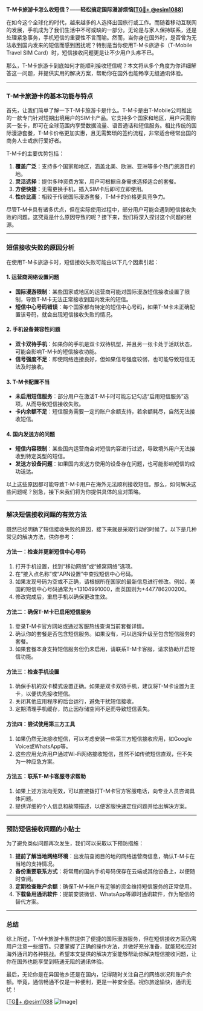 **T-M卡旅游卡怎么收短信？——轻松搞定国际漫游烦恼[[TG💪+ @esim1088](https://t.me/s/esim1088)]**

在如今这个全球化的时代，越来越多的人选择出国旅行或工作。而随着移动互联网的发展，手机成为了我们生活中不可或缺的一部分。无论是与家人保持联系，还是处理紧急事务，手机短信的重要性不言而喻。然而，当你身在国外时，是否曾为无法收到国内发来的短信而感到困扰呢？特别是当你使用T-M卡旅游卡（T-Mobile Travel SIM Card）时，短信接收问题更是让不少用户头疼不已。

那么，T-M卡旅游卡到底如何才能顺利接收短信呢？本文将从多个角度为你详细解答这一问题，并提供实用的解决方案，帮助你在国外也能畅享无缝通讯体验。

---

### T-M卡旅游卡的基本功能与特点

首先，让我们简单了解一下T-M卡旅游卡是什么。T-M卡是由T-Mobile公司推出的一款专门针对短期出境用户的SIM卡产品。它支持多个国家和地区，用户只需购买一张卡，即可在全球范围内享受数据流量、语音通话和短信服务。相比传统的国际漫游套餐，T-M卡价格更加实惠，且无需繁琐的签约流程，非常适合经常出国的商务人士或旅行爱好者。

T-M卡的主要优势包括：
1. **覆盖广泛**：支持多个国家和地区，涵盖北美、欧洲、亚洲等多个热门旅游目的地。
2. **灵活选择**：提供多种资费方案，用户可根据自身需求选择适合的套餐。
3. **方便快捷**：无需更换手机，插入SIM卡后即可立即使用。
4. **性价比高**：相较于传统国际漫游套餐，T-M卡的价格更具竞争力。

尽管T-M卡具有诸多优点，但在实际使用过程中，部分用户可能会遇到短信接收失败的问题。这究竟是什么原因导致的呢？接下来，我们将深入探讨这个问题的根源。

---

### 短信接收失败的原因分析

在使用T-M卡旅游卡时，短信接收失败可能由以下几个因素引起：

#### 1. **运营商网络设置问题**
   - **国际漫游限制**：某些国家或地区的运营商可能对国际漫游短信接收设置了限制，导致T-M卡无法正常接收到国内发来的短信。
   - **短信中心号码错误**：每个国家都有特定的短信中心号码，如果T-M卡未正确配置该号码，就会出现短信接收失败的情况。

#### 2. **手机设备兼容性问题**
   - **双卡双待手机**：如果你的手机是双卡双待机型，并且另一张卡处于活跃状态，可能会影响T-M卡的短信接收功能。
   - **信号强度不足**：即使网络连接良好，但如果信号强度较弱，也可能导致短信无法及时接收。

#### 3. **T-M卡配置不当**
   - **未启用短信服务**：部分用户在激活T-M卡时可能忘记勾选“启用短信服务”选项，从而导致短信接收失败。
   - **卡内余额不足**：短信服务需要一定的账户余额支持，若余额耗尽，自然无法接收短信。

#### 4. **国内发送方的问题**
   - **短信内容限制**：某些国内运营商会对短信内容进行过滤，导致境外用户无法接收到特定类型的短信。
   - **发送方设备问题**：如果国内发送方使用的设备存在问题，也可能影响短信的成功送达。

以上这些原因都可能导致T-M卡用户在海外无法顺利接收短信。那么，如何解决这些问题呢？别急，接下来我们将为你提供具体的应对策略。

---

### 解决短信接收问题的有效方法

既然已经明确了短信接收失败的原因，接下来就是采取行动的时候了。以下是几种常见的解决方法，供你参考：

#### 方法一：检查并更新短信中心号码
1. 打开手机设置，找到“移动网络”或“蜂窝网络”选项。
2. 在“接入点名称”或“APN设置”中查找短信中心号码。
3. 如果发现号码为空或不正确，请根据所在国家的最新信息进行修改。例如，美国的短信中心号码通常为+13104991000，而英国则为+447786200200。
4. 修改完成后，重启手机以确保更改生效。

#### 方法二：确保T-M卡已启用短信服务
1. 登录T-M卡官方网站或通过客服热线查询当前套餐详情。
2. 确认你的套餐是否包含短信服务。如果没有，可以选择升级至包含短信服务的套餐。
3. 如果套餐本身支持短信服务但仍未启用，请联系T-M卡客服，请求协助开启短信功能。

#### 方法三：检查手机设置
1. 确保手机的双卡模式设置正确。如果是双卡双待手机，建议将T-M卡设置为主卡，以便优先接收短信。
2. 关闭其他应用程序的后台运行，避免干扰短信接收。
3. 定期清理手机缓存，防止因存储空间不足而导致短信丢失。

#### 方法四：尝试使用第三方工具
1. 如果仍然无法接收短信，可以考虑安装一些第三方短信接收应用，如Google Voice或WhatsApp等。
2. 这些应用允许用户通过Wi-Fi网络接收短信，虽然不如传统短信直观，但不失为一种应急方案。

#### 方法五：联系T-M卡客服寻求帮助
1. 如果上述方法均无效，可以直接拨打T-M卡官方客服电话，向专业人员咨询具体问题。
2. 提供详细的个人信息和故障描述，以便客服快速定位问题并给出解决方案。

---

### 预防短信接收问题的小贴士

为了避免类似问题再次发生，我们可以采取以下预防措施：

1. **提前了解当地网络环境**：出发前查阅目的地的网络运营商信息，确认T-M卡在当地的支持情况。
2. **备份重要联系方式**：将常用的国内手机号码保存在云端或其他设备上，以便随时查阅。
3. **定期检查账户余额**：确保T-M卡账户有足够的资金维持短信服务的正常使用。
4. **下载备用通讯软件**：提前安装微信、WhatsApp等即时通讯软件，作为短信的替代方案。

---

### 总结

综上所述，T-M卡旅游卡虽然提供了便捷的国际漫游服务，但在短信接收方面仍需用户注意一些细节。只要掌握了正确的操作方法，并做好充分准备，就能轻松应对海外通讯的各种挑战。希望本文提供的解决方案能够帮助你解决短信接收问题，让你在国外也能享受到畅通无阻的通讯体验。

最后，无论你是在异国他乡还是在国内，记得随时关注自己的网络状况和账户余额。毕竟，通信畅通不仅是一种便利，更是一种安全感。祝你旅途愉快，通讯无忧！

[[TG💪+ @esim1088](https://t.me/s/esim1088) ![Image](https://i.postimg.cc/4NQfJmqS/Snipaste-2025-05-13-00-14-12.png)]